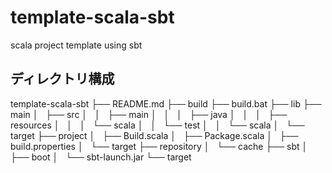 template-scala-sbt
==================

scala project template using sbt

ディレクトリ構成
----------------
template-scala-sbt
├── README.md
├── build
├── build.bat
├── lib
├── main
│   ├── src
│   │   ├── main
│   │   │   ├── java
│   │   │   ├── resources
│   │   │   └── scala
│   │   └── test
│   │       └── scala
│   └── target
├── project
│   ├── Build.scala
│   ├── Package.scala
│   ├── build.properties
│   └── target
├── repository
│   └── cache
├── sbt
│   ├── boot
│   └── sbt-launch.jar
└── target

<!-- vim: set ts=4 sw=4 et: -->
